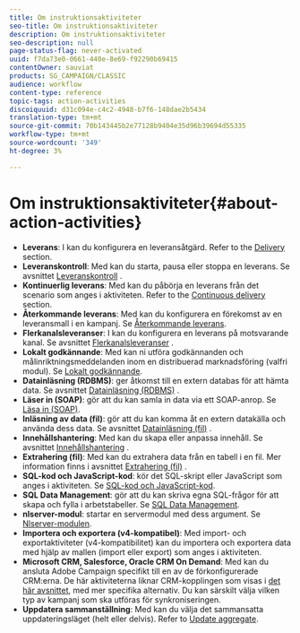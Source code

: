 ```yaml
---
title: Om instruktionsaktiviteter
seo-title: Om instruktionsaktiviteter
description: Om instruktionsaktiviteter
seo-description: null
page-status-flag: never-activated
uuid: f7da73e0-0661-440e-8e69-f92290b69415
contentOwner: sauviat
products: SG_CAMPAIGN/CLASSIC
audience: workflow
content-type: reference
topic-tags: action-activities
discoiquuid: d31c094e-c4c2-4948-b7f6-148dae2b5434
translation-type: tm+mt
source-git-commit: 70b143445b2e77128b9404e35d96b39694d55335
workflow-type: tm+mt
source-wordcount: '349'
ht-degree: 3%

---
```



# Om instruktionsaktiviteter{#about-action-activities}

* **Leverans**: I kan du konfigurera en leveransåtgärd. Refer to the [Delivery](../../workflow/using/delivery.md) section.
* **Leveranskontroll**: Med kan du starta, pausa eller stoppa en leverans. Se avsnittet [Leveranskontroll](../../workflow/using/delivery-control.md) .
* **Kontinuerlig leverans**: Med kan du påbörja en leverans från det scenario som anges i aktiviteten. Refer to the [Continuous delivery](../../workflow/using/continuous-delivery.md) section.
* **Återkommande leverans**: Med kan du konfigurera en förekomst av en leveransmall i en kampanj. Se [Återkommande leverans](../../workflow/using/recurring-delivery.md).
* **Flerkanalsleveranser**: I kan du konfigurera en leverans på motsvarande kanal. Se avsnittet [Flerkanalsleveranser](../../workflow/using/cross-channel-deliveries.md) .
* **Lokalt godkännande**: Med kan ni utföra godkännanden och målinriktningsmeddelanden inom en distribuerad marknadsföring (valfri modul). Se [Lokalt godkännande](../../workflow/using/local-approval.md).
* **Datainläsning (RDBMS)**: ger åtkomst till en extern databas för att hämta data. Se avsnittet [Datainläsning (RDBMS)](../../workflow/using/data-loading--rdbms-.md) .
* **Läser in (SOAP)**: gör att du kan samla in data via ett SOAP-anrop. Se [Läsa in (SOAP)](../../workflow/using/loading--soap-.md).
* **Inläsning av data (fil)**: gör att du kan komma åt en extern datakälla och använda dess data. Se avsnittet [Datainläsning (fil)](../../workflow/using/data-loading--file-.md) .
* **Innehållshantering**: Med kan du skapa eller anpassa innehåll. Se avsnittet [Innehållshantering](../../workflow/using/content-management.md) .
* **Extrahering (fil)**: Med kan du extrahera data från en tabell i en fil. Mer information finns i avsnittet [Extrahering (fil)](../../workflow/using/extraction--file-.md) .
* **SQL-kod och JavaScript-kod**: kör det SQL-skript eller JavaScript som anges i aktiviteten. Se [SQL-kod och JavaScript-kod](../../workflow/using/sql-code-and-javascript-code.md).
* **SQL Data Management**: gör att du kan skriva egna SQL-frågor för att skapa och fylla i arbetstabeller. Se [SQL Data Management](../../workflow/using/sql-data-management.md).
* **nlserver-modul**: startar en servermodul med dess argument. Se [Nlserver-modulen](../../workflow/using/nlserver-module.md).
* **Importera och exportera (v4-kompatibel)**: Med import- och exportaktiviteter (v4-kompatibilitet) kan du importera och exportera data med hjälp av mallen (import eller export) som anges i aktiviteten.
* **Microsoft CRM, Salesforce, Oracle CRM On Demand**: Med kan du ansluta Adobe Campaign specifikt till en av de förkonfigurerade CRM:erna. De här aktiviteterna liknar CRM-kopplingen som visas i [det här avsnittet](../../workflow/using/crm-connector.md), med mer specifika alternativ. Du kan särskilt välja vilken typ av kampanj som ska utföras för synkroniseringen.
* **Uppdatera sammanställning**: Med kan du välja det sammansatta uppdateringsläget (helt eller delvis). Refer to [Update aggregate](../../workflow/using/update-aggregate.md).
